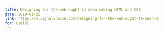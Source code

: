 ```yaml
---
title: Designing for the web ought to mean making HTML and CSS
date: 2019-01-25
link: https://m.signalvnoise.com/designing-for-the-web-ought-to-mean-making-html-and-css/
for: Useful
---
```

